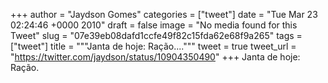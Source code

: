 
+++
author = "Jaydson Gomes"
categories = ["tweet"]
date = "Tue Mar 23 02:24:46 +0000 2010"
draft = false
image = "No media found for this Tweet"
slug = "07e39eb08dafd1ccfe49f82c15fda62e68f9a265"
tags = ["tweet"]
title = """Janta de hoje: Ração...."""
tweet = true
tweet_url = "https://twitter.com/jaydson/status/10904350490"
+++
Janta de hoje: Ração.
